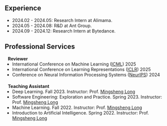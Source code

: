 ## Experience

- 2024.02 - 2024.05: Research Intern at Alimama.
- 2024.05 - 2024.08: R&D at Ant Group.
- 2024.09 - 2024.12: Research Intern at Bytedance.

## Professional Services

<h4 style="margin:0 10px 0;">Reviewer</h4>

<ul style="margin:0 0 20px;">
  <li>International Conference on Machine Learning (<a href="https://icml.cc/">ICML</a>) 2025</li>
  <li>International Conference on Learning Representations (<a href="https://iclr.cc/">ICLR</a>) 2025</li>
  <li>Conference on Neural Information Processing Systems (<a href="https://neurips.cc/">NeurIPS</a>) 2024</li>
</ul>

<h4 style="margin:0 10px 0;">Teaching Assistant</h4>

<ul style="margin:0 0 20px;">
  <li>Deep Learning. Fall 2023. Instructor: Prof. <a href="http://ise.thss.tsinghua.edu.cn/~mlong/">Mingsheng Long</a></li>
  <li>Software Engineering: Exploration and Practice. Spring 2023. Instructor: Prof. <a href="http://ise.thss.tsinghua.edu.cn/~mlong/">Mingsheng Long</a></li>
  <li>Machine Learning. Fall 2022. Instructor: Prof. <a href="http://ise.thss.tsinghua.edu.cn/~mlong/">Mingsheng Long</a></li>
  <li>Introduction to Artificial Intelligence. Spring 2022. Instructor: Prof. <a href="http://ise.thss.tsinghua.edu.cn/~mlong/">Mingsheng Long</a></li>
</ul>